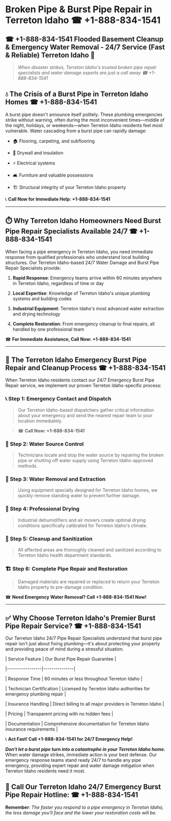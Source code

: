 # Broken Pipe & Burst Pipe Repair in Terreton Idaho ☎ +1-888-834-1541  
## ☎ +1-888-834-1541 Flooded Basement Cleanup & Emergency Water Removal - 24/7 Service (Fast & Reliable) Terreton Idaho 🚨  

> *When disaster strikes, Terreton Idaho's trusted broken pipe repair specialists and water damage experts are just a call away ☎ +1-888-834-1541*  

## 💧 The Crisis of a Burst Pipe in Terreton Idaho Homes ☎ +1-888-834-1541  

A burst pipe doesn't announce itself politely. These plumbing emergencies strike without warning, often during the most inconvenient times—middle of the night, holidays, or weekends—when Terreton Idaho residents feel most vulnerable. Water cascading from a burst pipe can rapidly damage:  

* 🏠 Flooring, carpeting, and subflooring  
* 🧱 Drywall and insulation  
* ⚡ Electrical systems  
* 🛋️ Furniture and valuable possessions  
* 🏗️ Structural integrity of your Terreton Idaho property  

📞 **Call Now for Immediate Help: +1-888-834-1541**  

---  

## ⏱️ Why Terreton Idaho Homeowners Need Burst Pipe Repair Specialists Available 24/7 ☎ +1-888-834-1541  

When facing a pipe emergency in Terreton Idaho, you need immediate response from qualified professionals who understand local building structures. Our Terreton Idaho-based 24/7 Water Damage and Burst Pipe Repair Specialists provide:  

1. **Rapid Response**: Emergency teams arrive within 60 minutes anywhere in Terreton Idaho, regardless of time or day  
2. **Local Expertise**: Knowledge of Terreton Idaho's unique plumbing systems and building codes  
3. **Industrial Equipment**: Terreton Idaho's most advanced water extraction and drying technology  
4. **Complete Restoration**: From emergency cleanup to final repairs, all handled by one professional team  

☎ **For Immediate Assistance, Call Now: +1-888-834-1541**  

---  

## 🔧 The Terreton Idaho Emergency Burst Pipe Repair and Cleanup Process ☎ +1-888-834-1541  

When Terreton Idaho residents contact our 24/7 Emergency Burst Pipe Repair service, we implement our proven Terreton Idaho-specific process:  

### 📞 Step 1: Emergency Contact and Dispatch  
> Our Terreton Idaho-based dispatchers gather critical information about your emergency and send the nearest repair team to your location immediately.  
> ☎ **Call Now: +1-888-834-1541**  

### 🚿 Step 2: Water Source Control  
> Technicians locate and stop the water source by repairing the broken pipe or shutting off water supply using Terreton Idaho-approved methods.  

### 🌊 Step 3: Water Removal and Extraction  
> Using equipment specially designed for Terreton Idaho homes, we quickly remove standing water to prevent further damage.  

### 💨 Step 4: Professional Drying  
> Industrial dehumidifiers and air movers create optimal drying conditions specifically calibrated for Terreton Idaho's climate.  

### 🧼 Step 5: Cleanup and Sanitization  
> All affected areas are thoroughly cleaned and sanitized according to Terreton Idaho health department standards.  

### 🏗️ Step 6: Complete Pipe Repair and Restoration  
> Damaged materials are repaired or replaced to return your Terreton Idaho property to pre-damage condition.  

☎ **Need Emergency Water Removal? Call +1-888-834-1541 Now!**  

---  

## ✅ Why Choose Terreton Idaho's Premier Burst Pipe Repair Service? ☎ +1-888-834-1541  

Our Terreton Idaho 24/7 Pipe Repair Specialists understand that burst pipe repair isn't just about fixing plumbing—it's about protecting your property and providing peace of mind during a stressful situation.  

| Service Feature | Our Burst Pipe Repair Guarantee |  
|-----------------|---------------|  
| Response Time | 60 minutes or less throughout Terreton Idaho |  
| Technician Certification | Licensed by Terreton Idaho authorities for emergency plumbing repair |  
| Insurance Handling | Direct billing to all major providers in Terreton Idaho |  
| Pricing | Transparent pricing with no hidden fees |  
| Documentation | Comprehensive documentation for Terreton Idaho insurance requirements |  

📞 **Act Fast! Call +1-888-834-1541 for 24/7 Emergency Help!**  

***Don't let a burst pipe turn into a catastrophe in your Terreton Idaho home.*** When water damage strikes, immediate action is your best defense. Our emergency response teams stand ready 24/7 to handle any pipe emergency, providing expert repair and water damage mitigation when Terreton Idaho residents need it most.  

## 📱 Call Our Terreton Idaho 24/7 Emergency Burst Pipe Repair Hotline: ☎ +1-888-834-1541  

**Remember**: *The faster you respond to a pipe emergency in Terreton Idaho, the less damage you'll face and the lower your restoration costs will be.*